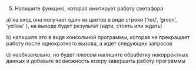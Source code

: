 5) Напишите функцию, которая имитирует работу светафора

a) на вход она получает один из цветов в виде строки (‘red’, ‘green’, ‘yellow’ ), на выходе
будет результат (идти, стоять или ждать)

b) напишите это в виде консольной программы, которая не прекращает работу после
однократного вызова, а ждет следующих запросов

c) необязательно, но будет плюсом напишите обработку некорректных данных и
добавьте возможность юзеру завершить работу программы